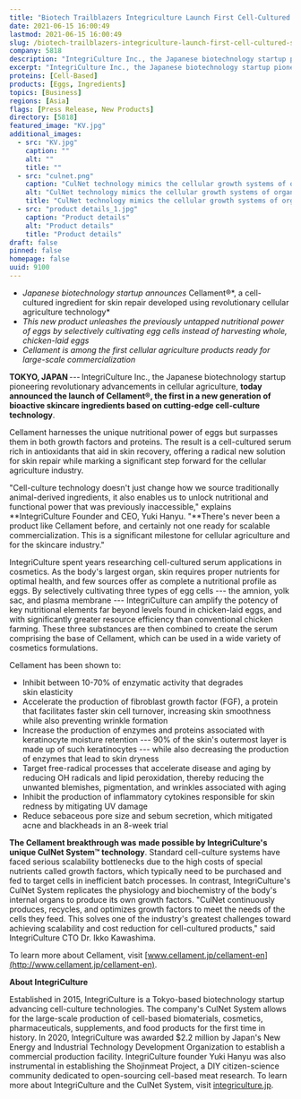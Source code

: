 ```yaml
---
title: "Biotech Trailblazers Integriculture Launch First Cell-Cultured Skincare Ingredient"
date: 2021-06-15 16:00:49
lastmod: 2021-06-15 16:00:49
slug: /biotech-trailblazers-integriculture-launch-first-cell-cultured-skincare-ingredient
company: 5818
description: "IntegriCulture Inc., the Japanese biotechnology startup pioneering revolutionary advancements in cellular agriculture, today announced the launch of Cellament®️, the first in a new generation of bioactive skincare ingredients based on cutting-edge cell-culture technology."
excerpt: "IntegriCulture Inc., the Japanese biotechnology startup pioneering revolutionary advancements in cellular agriculture, today announced the launch of Cellament®️, the first in a new generation of bioactive skincare ingredients based on cutting-edge cell-culture technology."
proteins: [Cell-Based]
products: [Eggs, Ingredients]
topics: [Business]
regions: [Asia]
flags: [Press Release, New Products]
directory: [5818]
featured_image: "KV.jpg"
additional_images:
  - src: "KV.jpg"
    caption: ""
    alt: ""
    title: ""
  - src: "culnet.png"
    caption: "CulNet technology mimics the cellular growth systems of organs connected by blood vessels."
    alt: "CulNet technology mimics the cellular growth systems of organs connected by blood vessels."
    title: "CulNet technology mimics the cellular growth systems of organs connected by blood vessels."
  - src: "product details_1.jpg"
    caption: "Product details"
    alt: "Product details"
    title: "Product details"
draft: false
pinned: false
homepage: false
uuid: 9100
---
```

-   *Japanese biotechnology startup announces* Cellament®️*, a
    cell-cultured ingredient for skin repair developed using
    revolutionary cellular agriculture technology*
-   *This new product unleashes the previously untapped nutritional
    power of eggs by selectively cultivating egg cells instead of
    harvesting whole, chicken-laid eggs*
-   *Cellament is among the first cellular agriculture products ready
    for large-scale commercialization*

**TOKYO, JAPAN** --- IntegriCulture Inc., the Japanese biotechnology
startup pioneering revolutionary advancements in cellular agriculture,
**today announced the launch of Cellament®️, the first in a new
generation of bioactive skincare ingredients based on cutting-edge
cell-culture technology**.

Cellament harnesses the unique nutritional power of eggs but surpasses
them in both growth factors and proteins. The result is a cell-cultured
serum rich in antioxidants that aid in skin recovery, offering a radical
new solution for skin repair while marking a significant step forward
for the cellular agriculture industry.

"Cell-culture technology doesn't just change how we source traditionally
animal-derived ingredients, it also enables us to unlock nutritional and
functional power that was previously inaccessible," explains
**IntegriCulture Founder and CEO, Yuki Hanyu. "**There's never been a
product like Cellament before, and certainly not one ready for scalable
commercialization. This is a significant milestone for cellular
agriculture and for the skincare industry."

IntegriCulture spent years researching cell-cultured serum applications
in cosmetics. As the body's largest organ, skin requires proper
nutrients for optimal health, and few sources offer as complete a
nutritional profile as eggs. By selectively cultivating three types of
egg cells --- the amnion, yolk sac, and plasma membrane ---
IntegriCulture can amplify the potency of key nutritional elements far
beyond levels found in chicken-laid eggs, and with significantly greater
resource efficiency than conventional chicken farming. These three
substances are then combined to create the serum comprising the base of
Cellament, which can be used in a wide variety of
cosmetics formulations.

Cellament has been shown to:

-   Inhibit between 10-70% of enzymatic activity that degrades
    skin elasticity
-   Accelerate the production of fibroblast growth factor (FGF), a
    protein that facilitates faster skin cell turnover, increasing skin
    smoothness while also preventing wrinkle formation
-   Increase the production of enzymes and proteins associated with
    keratinocyte moisture retention --- 90% of the skin's outermost
    layer is made up of such keratinocytes --- while also decreasing the
    production of enzymes that lead to skin dryness
-   Target free-radical processes that accelerate disease and aging by
    reducing OH radicals and lipid peroxidation, thereby reducing the
    unwanted blemishes, pigmentation, and wrinkles associated with aging
-   Inhibit the production of inflammatory cytokines responsible for
    skin redness by mitigating UV damage
-   Reduce sebaceous pore size and sebum secretion, which mitigated acne
    and blackheads in an 8-week trial

**The Cellament breakthrough was** **made possible by IntegriCulture's
unique CulNet System™ technology**. Standard cell-culture systems have
faced serious scalability bottlenecks due to the high costs of special
nutrients called growth factors, which typically need to be purchased
and fed to target cells in inefficient batch processes. In contrast,
IntegriCulture's CulNet System replicates the physiology and
biochemistry of the body's internal organs to produce its own growth
factors. "CulNet continuously produces, recycles, and optimizes growth
factors to meet the needs of the cells they feed. This solves one of the
industry's greatest challenges toward achieving scalability and cost
reduction for cell-cultured products," said IntegriCulture CTO Dr.
Ikko Kawashima.

To learn more about Cellament, visit
[www.cellament.jp/cellament-en](http://www.cellament.jp/cellament-en).

**About IntegriCulture**

Established in 2015, IntegriCulture is a Tokyo-based biotechnology
startup advancing cell-culture technologies. The company's CulNet System
allows for the large-scale production of cell-based biomaterials,
cosmetics, pharmaceuticals, supplements, and food products for the first
time in history. In 2020, IntegriCulture was awarded \$2.2 million by
Japan's New Energy and Industrial Technology Development Organization to
establish a commercial production facility. IntegriCulture founder Yuki
Hanyu was also instrumental in establishing the Shojinmeat Project, a
DIY citizen-science community dedicated to open-sourcing cell-based meat
research. To learn more about IntegriCulture and the CulNet System,
visit [integriculture.jp](https://integriculture.jp/?locale=en).
